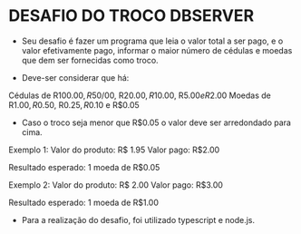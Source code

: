 # **DESAFIO DO TROCO DBSERVER**

* Seu desafio é fazer um programa que leia o valor total a ser pago, e o valor efetivamente pago, informar o maior número de cédulas e moedas que dem ser fornecidas como troco.

* Deve-ser considerar que há:

 Cédulas de R$100.00, R$50/00, R$20.00, R$10.00, R$5.00 e R$2.00
 Moedas de R$1.00, R$0.50, R$0.25, R$0.10 e R$0.05 

* Caso o troco seja menor que R$0.05 o valor deve ser arredondado para cima.

Exemplo 1:
Valor do produto: R$ 1.95
Valor pago: R$2.00

Resultado esperado: 1 moeda de R$0.05

Exemplo 2:
Valor do produto: R$ 2.00
Valor pago: R$3.00

Resultado esperado: 1 moeda de R$1.00

* Para a realização do desafio, foi utilizado typescript e node.js.
